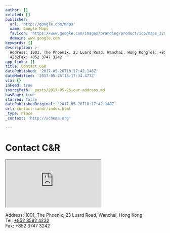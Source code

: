 ```yaml
---
author: []
related: []
publisher:
  url: 'http://google.com/maps'
  name: Google Maps
  favicon: 'https://www.google.com/images/branding/product/ico/maps_32dp.ico'
  domain: www.google.com
keywords: []
description: >-
  Address: 1001, The Phoenix, 23 Luard Road, Wanchai, Hong KongTel: +852 3582
  4232Fax: +852 3747 3242
app_links: []
title: Contact C&R
datePublished: '2017-05-26T18:17:42.148Z'
dateModified: '2017-05-26T18:17:34.477Z'
via: {}
inFeed: true
sourcePath: _posts/2017-05-26-our-address.md
hasPage: true
starred: false
datePublishedOriginal: '2017-05-26T18:17:42.148Z'
url: contact-candr/index.html
_type: Place
_context: 'http://schema.org'

---
```

# Contact C&R

<iframe src="https://the-grid.github.io/ed-location/?latitude=22.278836&amp;longitude=114.171737&amp;zoom=16&amp;address=23%20Luard%20Road%2C%20Wanzai%20Qu%2C%20Wan%20Chai%2C%20Hong%20Kong%2C%20China" style=""></iframe>

Address: 1001, The Phoenix, 23 Luard Road, Wanchai, Hong Kong  
Tel: [+852 3582 4232][0]  
Fax: +852 3747 3242

[0]: http://tel:+85235824232/